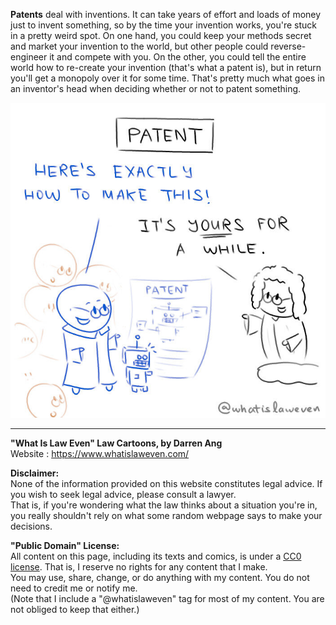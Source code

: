 **Patents** deal with inventions. It can take years of effort and loads of money just to invent something, so by the time your invention works, you're stuck in a pretty weird spot. On one hand, you could keep your methods secret and market your invention to the world, but other people could reverse-engineer it and compete with you. On the other, you could tell the entire world how to re-create your invention (that's what a patent is), but in return you'll get a monopoly over it for some time. That's pretty much what goes in an inventor's head when deciding whether or not to patent something.

![](patent.jpg)

--- 

**"What Is Law Even" Law Cartoons, by Darren Ang**  
Website : <https://www.whatislaweven.com/>

**Disclaimer:**  
None of the information provided on this website constitutes legal advice. If you wish to seek legal advice, please consult a lawyer.  
That is, if you're wondering what the law thinks about a situation you're in, you really shouldn't rely on what some random webpage says to make your decisions.  

**"Public Domain" License:**  
All content on this page, including its texts and comics, is under a [CC0 license](https://creativecommons.org/share-your-work/public-domain/cc0/). That is, I reserve no rights for any content that I make.   
You may use, share, change, or do anything with my content. You do not need to credit me or notify me.  
(Note that I include a "@whatislaweven" tag for most of my content. You are not obliged to keep that either.)   
